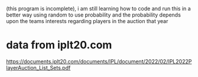 (this program is incomplete), i am still learning how to code and run this in a better way
using random to use probability and the probability depends upon the teams interests regarding players in the auction that year
# data from iplt20.com
https://documents.iplt20.com/documents/IPL/document/2022/02/IPL2022PlayerAuction_List_Sets.pdf
